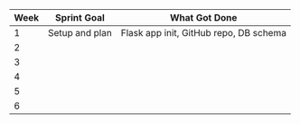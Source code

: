 | Week | Sprint Goal                 | What Got Done                      |
|------|-----------------------------|------------------------------------|
| 1    | Setup and plan              | Flask app init, GitHub repo, DB schema |
| 2    |
| 3    |
| 4    |
| 5    |
| 6    |